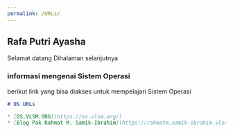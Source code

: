 ```yaml
---
permalink: /URLs/
---
```

## Rafa Putri Ayasha

Selamat datang Dihalaman selanjutnya 

### informasi mengenai Sistem Operasi

berikut link yang bisa diakses untuk mempelajari Sistem Operasi

```markdown
# OS URLs

* [OS.VLSM.ORG](https://os.vlsm.org/)
* [Blog Pak Rahmat M. Samik-Ibrahim](https://rahmatm.samik-ibrahim.vlsm.org/)

```
